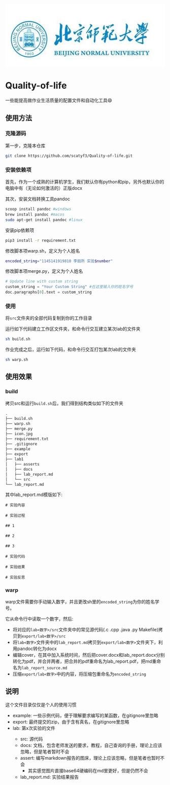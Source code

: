![上这个学校上的](src/icon.jpg)

# Quality-of-life
一些能提高做作业生活质量的配置文件和自动化工具😄

## 使用方法

### 克隆源码

第一步，克隆本仓库

```sh
git clone https://github.com/scatyf3/Quality-of-life.git
```

### 安装依赖项

首先，作为一个成熟的计算机学生，我们默认你有python和pip，另外也默认你的电脑中有（无论如何激活的）正版docx

其次，安装文档转换工具pandoc

```sh
scoop install pandoc #windows
brew install pandoc #macos
sudo apt-get install pandoc #linux
```

安装pip依赖项

```sh
pip3 install -r requirement.txt
```

修改脚本项warp.sh，定义为个人姓名
```sh
encoded_string="1145141919810 李田所 实验$number"
```

修改脚本项merge.py，定义为个人姓名
```py
# Update line with custom string
custom_string = "Your Custom String" #在这里输入你的姓名学号
doc.paragraphs[0].text = custom_string
```

### 使用

将`src`文件夹的全部代码复制到你的工作目录

运行如下代码建立工作区文件夹，和命令行交互建立某次lab的文件夹
```sh
sh build.sh
```

作业完成之后，运行如下代码，和命令行交互打包某次lab的文件夹

```sh
sh warp.sh
```

## 使用效果

### build

拷贝src和运行`build.sh`后，我们得到结构类似如下的文件夹

```
.
├── build.sh
├── warp.sh
├── merge.py
├── icon.jpg
├── requirement.txt
├── .gitignore
├── example
├── export
├── lab1
│   ├── asserts
│   ├── docs
│   ├── lab_report.md
│   └── src
└── lab_report.md

```

其中lab_report.md模版如下:


```
# 实验内容

# 实验过程

## 1

## 2

## 3

# 实验代码

# 实验结果

# 实验反思
```

### warp

warp文件需要你手动输入数字，并且更改sh里的`encoded_string`为你的姓名学号。

它从命令行中读取一个数字，然后:
* 将对应的`lab<数字>/src`文件夹中的常见源代码(.c .cpp .java .py Makefile)拷贝到`export/lab<数字>/src`
* 将`lab<数字>`文件夹中的`lab_report.md`拷贝到`export/lab<数字>`文件夹下，利用pandoc转化为docx
* 编辑cover，在其中加入系统时间，然后把cover.docx和lab_report.docx分别转化为pdf，并合并两者，把合并的pdf重命名为lab_report.pdf，把md重命名为`lab_report_source.md`
* 压缩`export/lab<数字>`中的内容，将压缩包重命名为`encoded_string`


## 说明
这个文件目录仅仅是个人的使用习惯

* example: 一些示例代码，便于理解要求编写的某函数，在gitignore里忽略
* export: 最终提交的zip，由于含有真名，在gitignore里忽略
* lab<number>: 第x次实验的文件
    * src: 源代码
    * docs: 文档，包含老师发送的要求，教程，自己查询的手册，理论上应该忽略，但是笔者暂时不会
    * assert: 编写markdown报告的图床，理论上应该忽略，但是笔者也暂时不会
        * 其实感觉图片直接base64硬编码在md里更好，但是仍然不会 
    * lab_report.md: 实验结果报告


